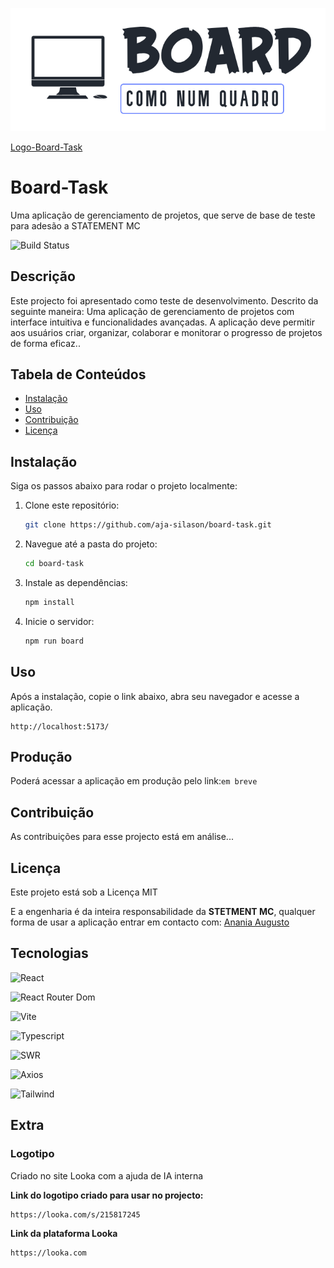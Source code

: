 ![Logo-Board-Task](public/logo-board.png)

[Logo-Board-Task](public/logo-board.png)


# Board-Task

Uma aplicação de gerenciamento de projetos, que serve de base de teste para adesão a STATEMENT MC


![Build Status](https://img.shields.io/badge/Status-developing-brightgreen)

## Descrição

Este projecto foi apresentado como teste de desenvolvimento. Descrito da seguinte maneira: Uma aplicação de gerenciamento de projetos com interface intuitiva e funcionalidades avançadas. A aplicação deve permitir aos usuários criar, organizar, colaborar e
monitorar o progresso de projetos de forma eficaz..

## Tabela de Conteúdos
- [Instalação](#instalação)
- [Uso](#uso)
- [Contribuição](#contribuição)
- [Licença](#licença)

## Instalação
Siga os passos abaixo para rodar o projeto localmente:

1. Clone este repositório:
   ```bash
   git clone https://github.com/aja-silason/board-task.git
2. Navegue até a pasta do projeto:
    ```bash
    cd board-task
3. Instale as dependências:
    ```bash
    npm install
4. Inicie o servidor:
    ```bash
    npm run board
## Uso

Após a instalação, copie o link abaixo, abra seu navegador e acesse a aplicação.
    
    http://localhost:5173/

## Produção 

Poderá acessar a aplicação em produção pelo link:``em breve``

## Contribuição

As contribuições para esse projecto está em análise... 

## Licença

Este projeto está sob a Licença MIT<br>

E a engenharia é da inteira responsabilidade da **STETMENT MC**, qualquer forma de usar a aplicação entrar em contacto com:  [Anania Augusto](ananiasjaimeaugusto@gmail.com)

## Tecnologias

![React](https://img.shields.io/badge/React-^18.3.1-blue)<br>

![React Router Dom](https://img.shields.io/badge/React%20Dom-^18.3.1-green)<br>

![Vite](https://img.shields.io/badge/Vite-^6.0.5-purple)<br>

![Typescript](https://img.shields.io/badge/TypeScript-~5.6.2-blue)<br>

![SWR](https://img.shields.io/badge/SWR-^2.3.3-yellow)<br>

![Axios](https://img.shields.io/badge/Axios-~1.8.4-orange)<br>

![Tailwind](https://img.shields.io/badge/Tailwindcss-~3.4.17-brown)<br>

## Extra

### Logotipo

Criado no site Looka com a ajuda de IA interna

**Link do logotipo criado para usar no projecto:**

    https://looka.com/s/215817245

**Link da plataforma Looka**

    https://looka.com